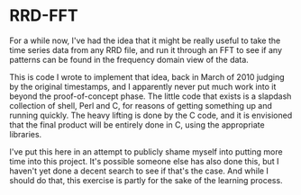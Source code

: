RRD-FFT
=======

For a while now, I've had the idea that it might be really useful to take the
time series data from any RRD file, and run it through an FFT to see if any
patterns can be found in the frequency domain view of the data.

This is code I wrote to implement that idea, back in March of 2010 judging by
the original timestamps, and I apparently never put much work into it beyond
the proof-of-concept phase.  The little code that exists is a slapdash
collection of shell, Perl and C, for reasons of getting something up and
running quickly.  The heavy lifting is done by the C code, and it is envisioned
that the final product will be entirely done in C, using the appropriate
libraries.

I've put this here in an attempt to publicly shame myself into putting more
time into this project.  It's possible someone else has also done this, but I
haven't yet done a decent search to see if that's the case.  And while I should
do that, this exercise is partly for the sake of the learning process.

